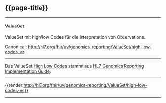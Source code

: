 ## {{page-title}}

---

#### ValueSet

ValueSet mit high/low Codes für die Interpretation von Observations.

Canonical: http://hl7.org/fhir/uv/genomics-reporting/ValueSet/high-low-codes-vs

---

Das ValueSet [High Low Codes](http://hl7.org/fhir/uv/genomics-reporting/STU2/ValueSet-high-low-codes-vs.html) stammt aus [HL7 Genomics Reporting Implementation Guide](http://hl7.org/fhir/uv/genomics-reporting/STU2/).

---

{{render:http://hl7.org/fhir/uv/genomics-reporting/ValueSet/high-low-codes-vs}}

---
